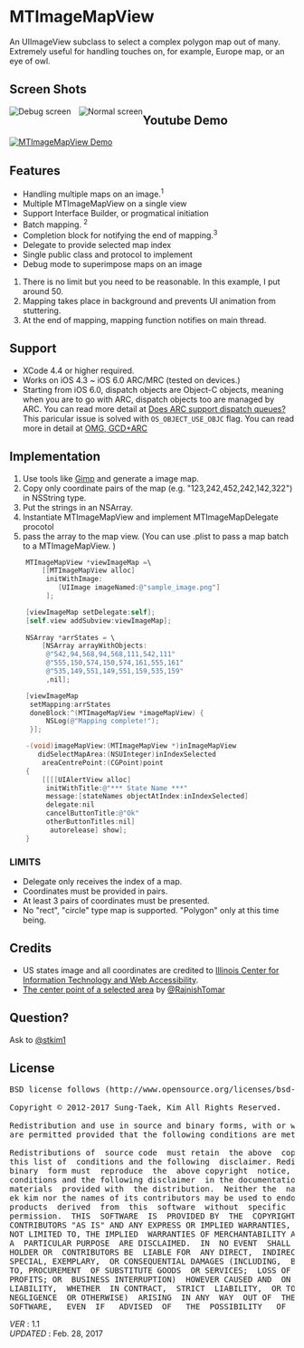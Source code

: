 # MTImageMapView

An UIImageView subclass to select a complex polygon map out of many.<br/>
Extremely useful for handling touches on, for example, Europe map, or an eye of owl.

## Screen Shots
<img 
src="http://stkim1.github.com/MTImageMapView/images/debug.jpeg" alt="Debug screen" title="Debug screen" style="float:left;display:block;">
<img src="http://stkim1.github.com/MTImageMapView/images/release.jpeg" alt="Normal screen" title="Normal screen" style="float:left;display:block;margin-left:1em;">  

## Youtube Demo  

[![MTImageMapView Demo](http://img.youtube.com/vi/Fnnz6DiGBb0/0.jpg)](https://www.youtube.com/watch?v=Fnnz6DiGBb0&vq=hd720)  

## Features

- Handling multiple maps on an image.<sup>1</sup> 
- Multiple MTImageMapView on a single view
- Support Interface Builder, or progmatical initiation
- Batch mapping. <sup>2</sup> 
- Completion block for notifying the end of mapping.<sup>3</sup> 
- Delegate to provide selected map index
- Single public class and protocol to implement
- Debug mode to superimpose maps on an image

<ol>
	<li>There is no limit but you need to be reasonable. In this example, I put around 50.</li>
	<li>Mapping takes place in background and prevents UI animation from stuttering.</li>
	<li>At the end of mapping, mapping function notifies on main thread.</li>
</ol>

## Support

- XCode 4.4 or higher required.
- Works on iOS 4.3 ~ iOS 6.0 ARC/MRC (tested on devices.)
- Starting from iOS 6.0, dispatch objects are Object-C objects, meaning when you are to go with ARC, dispatch objects too are managed by ARC. You can read more detail at [Does ARC support dispatch queues?](http://stackoverflow.com/questions/8618632/does-arc-support-dispatch-queues) <br/>
 This paricular issue is solved with <code>OS_OBJECT_USE_OBJC</code> flag. You can read more in detail at [OMG, GCD+ARC](http://www.cocoanetics.com/2013/01/omg-gcdarc/)

## Implementation
1. Use tools like [Gimp](http://www.gimp.org/) and generate a image map.
2. Copy only coordinate pairs of the map (e.g. "123,242,452,242,142,322") in NSString type.
3. Put the strings in an NSArray.
4. Instantiate MTImageMapView and implement MTImageMapDelegate procotol
5. pass the array to the map view.
   (You can use .plist to pass a map batch to a MTImageMapView. )

```objective-c
    MTImageMapView *viewImageMap =\
        [[MTImageMapView alloc]
         initWithImage:
            [UIImage imageNamed:@"sample_image.png"]
         ];

    [viewImageMap setDelegate:self];
    [self.view addSubview:viewImageMap];
    
    NSArray *arrStates = \
        [NSArray arrayWithObjects:
         @"542,94,568,94,568,111,542,111"
         @"555,150,574,150,574,161,555,161"
         @"535,149,551,149,551,159,535,159"
         ,nil];

    [viewImageMap
     setMapping:arrStates
     doneBlock:^(MTImageMapView *imageMapView) {
         NSLog(@"Mapping complete!");
     }];
```

```objective-c
	-(void)imageMapView:(MTImageMapView *)inImageMapView
	   didSelectMapArea:(NSUInteger)inIndexSelected
	    areaCentrePoint:(CGPoint)point
	{
	    [[[[UIAlertView alloc]
	     initWithTitle:@"*** State Name ***"
	     message:[stateNames objectAtIndex:inIndexSelected]
	     delegate:nil
	     cancelButtonTitle:@"Ok"
	     otherButtonTitles:nil]
	      autorelease] show];
	}
```
### LIMITS
- Delegate only receives the index of a map.
- Coordinates must be provided in pairs.
- At least 3 pairs of coordinates must be presented.
- No "rect", "circle" type map is supported. "Polygon" only at this time being.

## Credits
- US states image and all coordinates are credited to [Illinois Center for Information Technology and Web Accessibility](http://html.cita.illinois.edu/text/map/map-example.php).</a>
- [The center point of a selected area](https://github.com/stkim1/MTImageMapView/pull/5) by [@RajnishTomar](https://github.com/RajnishTomar)

## Question?
Ask to [@stkim1](https://twitter.com/stkim1)

## License
<pre>BSD license follows (http://www.opensource.org/licenses/bsd-license.php)

Copyright © 2012-2017 Sung-Taek, Kim All Rights Reserved.

Redistribution and use in source and binary forms, with or without modification,
are permitted provided that the following conditions are met:

Redistributions of  source code  must retain  the above  copyright notice,
this list of  conditions and the following  disclaimer. Redistributions in
binary  form must  reproduce  the  above copyright  notice,  this list  of
conditions and the following disclaimer  in the documentation and/or other
materials  provided with  the distribution.  Neither the  name of  Sung-Ta
ek kim nor the names of its contributors may be used to endorse or promote
products  derived  from  this  software  without  specific  prior  written
permission.  THIS  SOFTWARE  IS  PROVIDED BY  THE  COPYRIGHT  HOLDERS  AND
CONTRIBUTORS "AS IS" AND ANY EXPRESS OR IMPLIED WARRANTIES, INCLUDING, BUT
NOT LIMITED TO, THE IMPLIED  WARRANTIES OF MERCHANTABILITY AND FITNESS FOR
A  PARTICULAR PURPOSE  ARE DISCLAIMED.  IN  NO EVENT  SHALL THE  COPYRIGHT
HOLDER OR  CONTRIBUTORS BE  LIABLE FOR  ANY DIRECT,  INDIRECT, INCIDENTAL,
SPECIAL, EXEMPLARY,  OR CONSEQUENTIAL DAMAGES (INCLUDING,  BUT NOT LIMITED
TO, PROCUREMENT  OF SUBSTITUTE GOODS  OR SERVICES;  LOSS OF USE,  DATA, OR
PROFITS; OR  BUSINESS INTERRUPTION)  HOWEVER CAUSED AND  ON ANY  THEORY OF
LIABILITY,  WHETHER  IN CONTRACT,  STRICT  LIABILITY,  OR TORT  (INCLUDING
NEGLIGENCE  OR OTHERWISE)  ARISING  IN ANY  WAY  OUT OF  THE  USE OF  THIS
SOFTWARE,   EVEN  IF   ADVISED  OF   THE  POSSIBILITY   OF  SUCH   DAMAGE.</pre>
_VER_ : 1.1<br/>
_UPDATED_ : Feb. 28, 2017